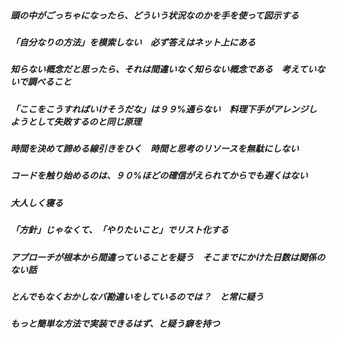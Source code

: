 ##### 頭の中がごっちゃになったら、どういう状況なのかを手を使って図示する




##### 「自分なりの方法」を模索しない　必ず答えはネット上にある



##### 知らない概念だと思ったら、それは間違いなく知らない概念である　考えていないで調べること



##### 「ここをこうすればいけそうだな」は９９%通らない　料理下手がアレンジしようとして失敗するのと同じ原理



##### 時間を決めて諦める線引きをひく　時間と思考のリソースを無駄にしない



##### コードを触り始めるのは、９０%ほどの確信がえられてからでも遅くはない



##### 大人しく寝る



##### 「方針」じゃなくて、「やりたいこと」でリスト化する



##### アプローチが根本から間違っていることを疑う　そこまでにかけた日数は関係のない話



##### とんでもなくおかしなバ勘違いをしているのでは？　と常に疑う



##### もっと簡単な方法で実装できるはず、と疑う癖を持つ

